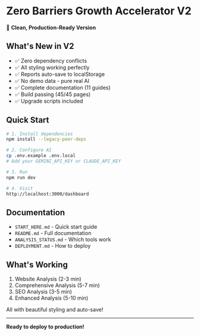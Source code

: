 # Zero Barriers Growth Accelerator V2

🎉 **Clean, Production-Ready Version**

## What's New in V2

- ✅ Zero dependency conflicts
- ✅ All styling working perfectly
- ✅ Reports auto-save to localStorage
- ✅ No demo data - pure real AI
- ✅ Complete documentation (11 guides)
- ✅ Build passing (45/45 pages)
- ✅ Upgrade scripts included

## Quick Start

```bash
# 1. Install dependencies
npm install --legacy-peer-deps

# 2. Configure AI
cp .env.example .env.local
# Add your GEMINI_API_KEY or CLAUDE_API_KEY

# 3. Run
npm run dev

# 4. Visit
http://localhost:3000/dashboard
```

## Documentation

- `START_HERE.md` - Quick start guide
- `README.md` - Full documentation
- `ANALYSIS_STATUS.md` - Which tools work
- `DEPLOYMENT.md` - How to deploy

## What's Working

1. Website Analysis (2-3 min)
2. Comprehensive Analysis (5-7 min)
3. SEO Analysis (3-5 min)
4. Enhanced Analysis (5-10 min)

All with beautiful styling and auto-save!

---

**Ready to deploy to production!**
